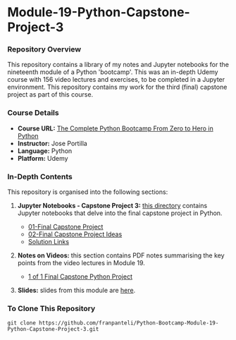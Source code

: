 # Module-19-Python-Capstone-Project-3

### Repository Overview

This repository contains a library of my notes and Jupyter notebooks for the nineteenth module of a Python 'bootcamp'. This was an in-depth Udemy course with 156 video lectures and exercises, to be completed in a Jupyter environment. This repository contains my work for the third (final) capstone project as part of this course. 

### Course Details
- **Course URL:** [The Complete Python Bootcamp From Zero to Hero in Python](https://www.udemy.com/course/complete-python-bootcamp/?couponCode=ST18MT62524)
- **Instructor:** Jose Portilla
- **Language:** Python
- **Platform:** Udemy

### In-Depth Contents
This repository is organised into the following sections:

1. **Jupyter Notebooks - Capstone Project 3:**
   [this directory](https://github.com/franpanteli/Python-Bootcamp-Module-19-Python-Capstone-Project-3/tree/main/Jupyter%20Notebooks%20-%20Capstone%20Project%203) contains Jupyter notebooks that delve into the final capstone project in Python.
   - [01-Final Capstone Project](https://github.com/franpanteli/Python-Bootcamp-Module-19-Python-Capstone-Project-3/blob/main/Jupyter%20Notebooks%20-%20Capstone%20Project%203/01-Final%20Capstone%20Project.ipynb)
   - [02-Final Capstone Project Ideas](https://github.com/franpanteli/Python-Bootcamp-Module-19-Python-Capstone-Project-3/blob/main/Jupyter%20Notebooks%20-%20Capstone%20Project%203/02-Final%20Capstone%20Project%20Ideas.ipynb)
   - [Solution Links](https://github.com/franpanteli/Python-Bootcamp-Module-19-Python-Capstone-Project-3/blob/main/Jupyter%20Notebooks%20-%20Capstone%20Project%203/Projects-Solutions/Solution%20Links.md)

2. **Notes on Videos:**
   this section contains PDF notes summarising the key points from the video lectures in Module 19.
   - [1 of 1 Final Capstone Python Project](https://github.com/franpanteli/Python-Bootcamp-Module-19-Python-Capstone-Project-3/blob/main/Notes%20on%20Videos%20-%20Module%2019%20Python%20Capstone%20Project%203/1%20of%201%20Final%20Capstone%20Python%20Project.pdf)

3. **Slides:**
   slides from this module are [here](https://github.com/franpanteli/Python-Bootcamp-Module-19-Python-Capstone-Project-3/blob/main/Capstone%20Project%203%20Slides.pdf).

### To Clone This Repository
```
git clone https://github.com/franpanteli/Python-Bootcamp-Module-19-Python-Capstone-Project-3.git
```
